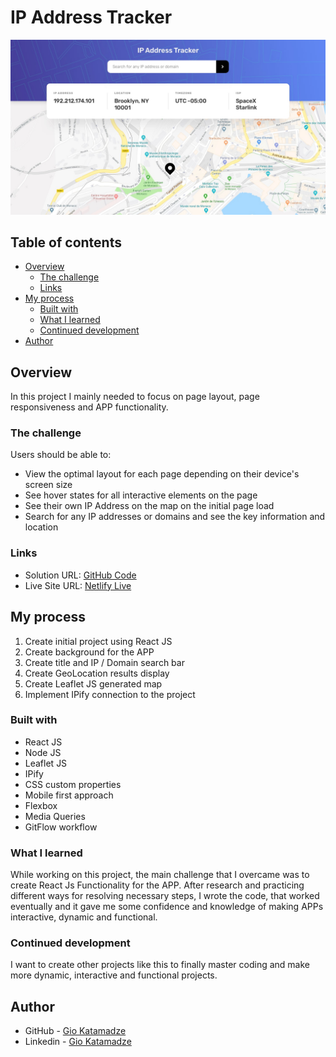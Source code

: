 # IP Address Tracker

![Design preview for the IP Address Tracker](./design/desktop-design.jpg)

## Table of contents

- [Overview](#overview)
  - [The challenge](#the-challenge)
  - [Links](#links)
- [My process](#my-process)
  - [Built with](#built-with)
  - [What I learned](#what-i-learned)
  - [Continued development](#continued-development)
- [Author](#author)

## Overview

In this project I mainly needed to focus on page layout, page responsiveness and APP functionality.

### The challenge

Users should be able to:

- View the optimal layout for each page depending on their device's screen size
- See hover states for all interactive elements on the page
- See their own IP Address on the map on the initial page load
- Search for any IP addresses or domains and see the key information and location

### Links

- Solution URL: [GitHub Code](https://github.com/GioKatamadze/ip-address-tracker)
- Live Site URL: [Netlify Live](https://gleaming-entremet-84bd7a.netlify.app/)

## My process

1. Create initial project using React JS
2. Create background for the APP
3. Create title and IP / Domain search bar
4. Create GeoLocation results display
5. Create Leaflet JS generated map
6. Implement IPify connection to the project

### Built with

- React JS
- Node JS
- Leaflet JS
- IPify
- CSS custom properties
- Mobile first approach
- Flexbox
- Media Queries
- GitFlow workflow

### What I learned

While working on this project, the main challenge that I overcame was to create React Js Functionality for the APP. After research and practicing different ways for resolving necessary steps, I wrote the code, that worked eventually and it gave me some confidence and knowledge of making APPs interactive, dynamic and functional.

### Continued development

I want to create other projects like this to finally master coding and make more dynamic, interactive and functional projects.

## Author

- GitHub - [Gio Katamadze](https://github.com/GioKatamadze)
- Linkedin - [Gio Katamadze](https://www.linkedin.com/in/gio-katamadze-a409931a7)
